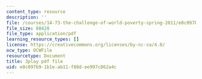 ```yaml
---
content_type: resource
description: ''
file: /courses/14-73-the-challenge-of-world-poverty-spring-2011/e0c097b91b1eab11f80dee997c862a4c_nc7dDE4_3zs.pdf
file_size: 88428
file_type: application/pdf
learning_resource_types: []
license: https://creativecommons.org/licenses/by-nc-sa/4.0/
ocw_type: OCWFile
resourcetype: Document
title: 3play pdf file
uid: e0c097b9-1b1e-ab11-f80d-ee997c862a4c
---
```

